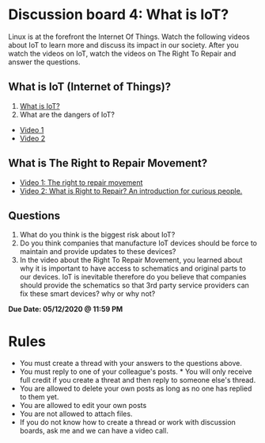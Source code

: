 # Discussion board 4: What is IoT?
Linux is at the forefront the Internet Of Things. Watch the following videos about IoT to learn more and discuss its impact in our society. After you watch the videos on IoT, watch the videos on The Right To Repair and answer the questions.

## What is IoT (Internet of Things)?
   1. [What is IoT?](https://www.youtube.com/watch?v=6mBO2vqLv38)
   2. What are the dangers of IoT?
   * [Video 1](https://www.youtube.com/watch?v=vgoX_m6Mkko)
   * [Video 2](https://www.youtube.com/watch?v=pGtnC1jKpMg) 
## What is The Right to Repair Movement?
 * [Video 1: The right to repair movement](https://www.youtube.com/watch?v=tr3nZpNHWnw)
 * [Video 2: What is Right to Repair? An introduction for curious people.](https://www.youtube.com/watch?v=Npd_xDuNi9k)

## Questions
1. What do you think is the biggest risk about IoT?
2. Do you think companies that manufacture IoT devices should be force to maintain and provide updates to these devices?
3. In the video about the Right To Repair Movement, you learned about why it is important to have access to schematics and original parts to our devices. IoT is inevitable therefore do you believe that companies should provide the schematics so that 3rd party service providers can fix these smart devices? why or why not?

**Due Date: 05/12/2020 @ 11:59 PM**

# Rules
* You must create a thread with your answers to the questions above.
* You must reply to one of your colleague's posts. * You will only receive full credit if you create a threat and then reply to someone else's thread.
* You are allowed to delete your own posts as long as no one has replied to them yet.
* You are allowed to edit your own posts
* You are not allowed to attach files.
* If you do not know how to create a thread or work with discussion boards, ask me and we can have a video call.
